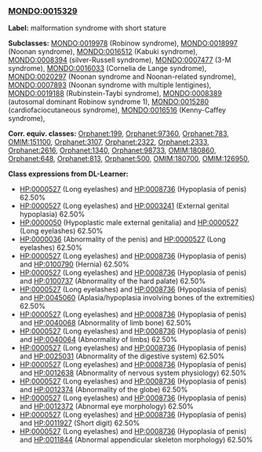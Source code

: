 
### [MONDO:0015329](http://purl.obolibrary.org/obo/MONDO_0015329)
**Label:** malformation syndrome with short stature

**Subclasses:** [MONDO:0019978](http://purl.obolibrary.org/obo/MONDO_0019978) (Robinow syndrome), [MONDO:0018997](http://purl.obolibrary.org/obo/MONDO_0018997) (Noonan syndrome), [MONDO:0016512](http://purl.obolibrary.org/obo/MONDO_0016512) (Kabuki syndrome), [MONDO:0008394](http://purl.obolibrary.org/obo/MONDO_0008394) (silver-Russell syndrome), [MONDO:0007477](http://purl.obolibrary.org/obo/MONDO_0007477) (3-M syndrome), [MONDO:0016033](http://purl.obolibrary.org/obo/MONDO_0016033) (Cornelia de Lange syndrome), [MONDO:0020297](http://purl.obolibrary.org/obo/MONDO_0020297) (Noonan syndrome and Noonan-related syndrome), [MONDO:0007893](http://purl.obolibrary.org/obo/MONDO_0007893) (Noonan syndrome with multiple lentigines), [MONDO:0019188](http://purl.obolibrary.org/obo/MONDO_0019188) (Rubinstein-Taybi syndrome), [MONDO:0008389](http://purl.obolibrary.org/obo/MONDO_0008389) (autosomal dominant Robinow syndrome 1), [MONDO:0015280](http://purl.obolibrary.org/obo/MONDO_0015280) (cardiofaciocutaneous syndrome), [MONDO:0016516](http://purl.obolibrary.org/obo/MONDO_0016516) (Kenny-Caffey syndrome), 

**Corr. equiv. classes:** [Orphanet:199](http://www.orpha.net/ORDO/Orphanet_199), [Orphanet:97360](http://www.orpha.net/ORDO/Orphanet_97360), [Orphanet:783](http://www.orpha.net/ORDO/Orphanet_783), [OMIM:151100](http://purl.obolibrary.org/obo/OMIM_151100), [Orphanet:3107](http://www.orpha.net/ORDO/Orphanet_3107), [Orphanet:2322](http://www.orpha.net/ORDO/Orphanet_2322), [Orphanet:2333](http://www.orpha.net/ORDO/Orphanet_2333), [Orphanet:2616](http://www.orpha.net/ORDO/Orphanet_2616), [Orphanet:1340](http://www.orpha.net/ORDO/Orphanet_1340), [Orphanet:98733](http://www.orpha.net/ORDO/Orphanet_98733), [OMIM:180860](http://purl.obolibrary.org/obo/OMIM_180860), [Orphanet:648](http://www.orpha.net/ORDO/Orphanet_648), [Orphanet:813](http://www.orpha.net/ORDO/Orphanet_813), [Orphanet:500](http://www.orpha.net/ORDO/Orphanet_500), [OMIM:180700](http://purl.obolibrary.org/obo/OMIM_180700), [OMIM:126950](http://purl.obolibrary.org/obo/OMIM_126950), 

**Class expressions from DL-Learner:**

- [HP:0000527](http://purl.obolibrary.org/obo/HP_0000527) (Long eyelashes) and [HP:0008736](http://purl.obolibrary.org/obo/HP_0008736) (Hypoplasia of penis) 62.50%
- [HP:0000527](http://purl.obolibrary.org/obo/HP_0000527) (Long eyelashes) and [HP:0003241](http://purl.obolibrary.org/obo/HP_0003241) (External genital hypoplasia) 62.50%
- [HP:0000050](http://purl.obolibrary.org/obo/HP_0000050) (Hypoplastic male external genitalia) and [HP:0000527](http://purl.obolibrary.org/obo/HP_0000527) (Long eyelashes) 62.50%
- [HP:0000036](http://purl.obolibrary.org/obo/HP_0000036) (Abnormality of the penis) and [HP:0000527](http://purl.obolibrary.org/obo/HP_0000527) (Long eyelashes) 62.50%
- [HP:0000527](http://purl.obolibrary.org/obo/HP_0000527) (Long eyelashes) and [HP:0008736](http://purl.obolibrary.org/obo/HP_0008736) (Hypoplasia of penis) and [HP:0100790](http://purl.obolibrary.org/obo/HP_0100790) (Hernia) 62.50%
- [HP:0000527](http://purl.obolibrary.org/obo/HP_0000527) (Long eyelashes) and [HP:0008736](http://purl.obolibrary.org/obo/HP_0008736) (Hypoplasia of penis) and [HP:0100737](http://purl.obolibrary.org/obo/HP_0100737) (Abnormality of the hard palate) 62.50%
- [HP:0000527](http://purl.obolibrary.org/obo/HP_0000527) (Long eyelashes) and [HP:0008736](http://purl.obolibrary.org/obo/HP_0008736) (Hypoplasia of penis) and [HP:0045060](http://purl.obolibrary.org/obo/HP_0045060) (Aplasia/hypoplasia involving bones of the extremities) 62.50%
- [HP:0000527](http://purl.obolibrary.org/obo/HP_0000527) (Long eyelashes) and [HP:0008736](http://purl.obolibrary.org/obo/HP_0008736) (Hypoplasia of penis) and [HP:0040068](http://purl.obolibrary.org/obo/HP_0040068) (Abnormality of limb bone) 62.50%
- [HP:0000527](http://purl.obolibrary.org/obo/HP_0000527) (Long eyelashes) and [HP:0008736](http://purl.obolibrary.org/obo/HP_0008736) (Hypoplasia of penis) and [HP:0040064](http://purl.obolibrary.org/obo/HP_0040064) (Abnormality of limbs) 62.50%
- [HP:0000527](http://purl.obolibrary.org/obo/HP_0000527) (Long eyelashes) and [HP:0008736](http://purl.obolibrary.org/obo/HP_0008736) (Hypoplasia of penis) and [HP:0025031](http://purl.obolibrary.org/obo/HP_0025031) (Abnormality of the digestive system) 62.50%
- [HP:0000527](http://purl.obolibrary.org/obo/HP_0000527) (Long eyelashes) and [HP:0008736](http://purl.obolibrary.org/obo/HP_0008736) (Hypoplasia of penis) and [HP:0012638](http://purl.obolibrary.org/obo/HP_0012638) (Abnormality of nervous system physiology) 62.50%
- [HP:0000527](http://purl.obolibrary.org/obo/HP_0000527) (Long eyelashes) and [HP:0008736](http://purl.obolibrary.org/obo/HP_0008736) (Hypoplasia of penis) and [HP:0012374](http://purl.obolibrary.org/obo/HP_0012374) (Abnormality of the globe) 62.50%
- [HP:0000527](http://purl.obolibrary.org/obo/HP_0000527) (Long eyelashes) and [HP:0008736](http://purl.obolibrary.org/obo/HP_0008736) (Hypoplasia of penis) and [HP:0012372](http://purl.obolibrary.org/obo/HP_0012372) (Abnormal eye morphology) 62.50%
- [HP:0000527](http://purl.obolibrary.org/obo/HP_0000527) (Long eyelashes) and [HP:0008736](http://purl.obolibrary.org/obo/HP_0008736) (Hypoplasia of penis) and [HP:0011927](http://purl.obolibrary.org/obo/HP_0011927) (Short digit) 62.50%
- [HP:0000527](http://purl.obolibrary.org/obo/HP_0000527) (Long eyelashes) and [HP:0008736](http://purl.obolibrary.org/obo/HP_0008736) (Hypoplasia of penis) and [HP:0011844](http://purl.obolibrary.org/obo/HP_0011844) (Abnormal appendicular skeleton morphology) 62.50%


